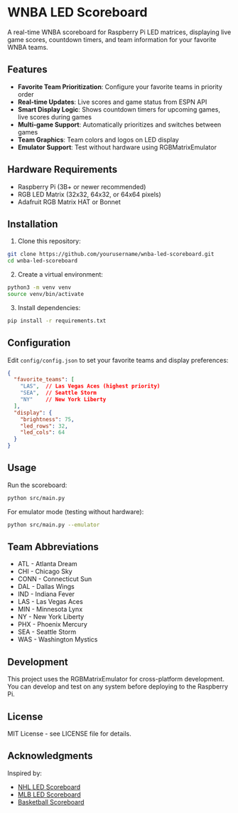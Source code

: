 # WNBA LED Scoreboard

A real-time WNBA scoreboard for Raspberry Pi LED matrices, displaying live game scores, countdown timers, and team information for your favorite WNBA teams.

## Features

- **Favorite Team Prioritization**: Configure your favorite teams in priority order
- **Real-time Updates**: Live scores and game status from ESPN API
- **Smart Display Logic**: Shows countdown timers for upcoming games, live scores during games
- **Multi-game Support**: Automatically prioritizes and switches between games
- **Team Graphics**: Team colors and logos on LED display
- **Emulator Support**: Test without hardware using RGBMatrixEmulator

## Hardware Requirements

- Raspberry Pi (3B+ or newer recommended)
- RGB LED Matrix (32x32, 64x32, or 64x64 pixels)
- Adafruit RGB Matrix HAT or Bonnet

## Installation

1. Clone this repository:
```bash
git clone https://github.com/yourusername/wnba-led-scoreboard.git
cd wnba-led-scoreboard
```

2. Create a virtual environment:
```bash
python3 -m venv venv
source venv/bin/activate
```

3. Install dependencies:
```bash
pip install -r requirements.txt
```

## Configuration

Edit `config/config.json` to set your favorite teams and display preferences:

```json
{
  "favorite_teams": [
    "LAS",  // Las Vegas Aces (highest priority)
    "SEA",  // Seattle Storm
    "NY"    // New York Liberty
  ],
  "display": {
    "brightness": 75,
    "led_rows": 32,
    "led_cols": 64
  }
}
```

## Usage

Run the scoreboard:
```bash
python src/main.py
```

For emulator mode (testing without hardware):
```bash
python src/main.py --emulator
```

## Team Abbreviations

- ATL - Atlanta Dream
- CHI - Chicago Sky  
- CONN - Connecticut Sun
- DAL - Dallas Wings
- IND - Indiana Fever
- LAS - Las Vegas Aces
- MIN - Minnesota Lynx
- NY - New York Liberty
- PHX - Phoenix Mercury
- SEA - Seattle Storm
- WAS - Washington Mystics

## Development

This project uses the RGBMatrixEmulator for cross-platform development. You can develop and test on any system before deploying to the Raspberry Pi.

## License

MIT License - see LICENSE file for details.

## Acknowledgments

Inspired by:
- [NHL LED Scoreboard](https://github.com/falkyre/nhl-led-scoreboard)
- [MLB LED Scoreboard](https://github.com/MLB-LED-Scoreboard/mlb-led-scoreboard)
- [Basketball Scoreboard](https://github.com/basketballrelativity/scoreboard)